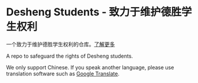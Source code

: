 # Desheng Students - 致力于维护德胜学生权利

一个致力于维护德胜学生权利的仓库。[了解更多](index.md)

A repo to safeguard the rights of Desheng students. 

We only support Chinese. If you speak another language, please use translation software such as [Google Translate](https://translate.google.com/).